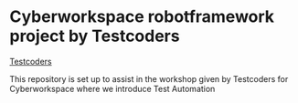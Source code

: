 # Cyberworkspace robotframework project by Testcoders

[Testcoders](https://www.testcoders.nl)

This repository is set up to assist in the workshop given by Testcoders for Cyberworkspace where we introduce Test Automation
